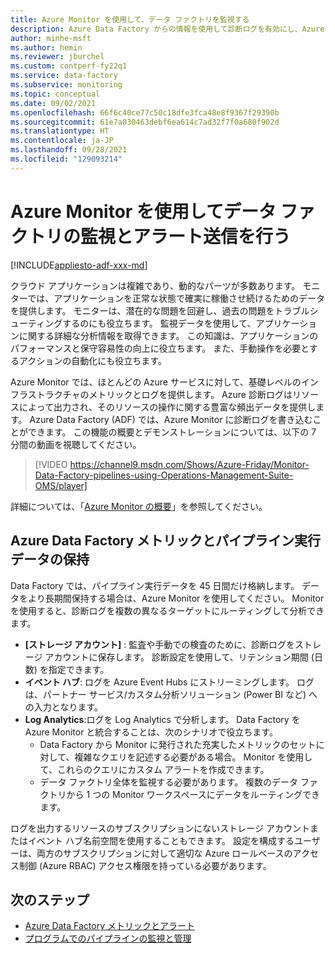 ```yaml
---
title: Azure Monitor を使用して、データ ファクトリを監視する
description: Azure Data Factory からの情報を使用して診断ログを有効にし、Azure Monitor を使用して Data Factory パイプラインを監視する方法を説明します。
author: minhe-msft
ms.author: hemin
ms.reviewer: jburchel
ms.custom: contperf-fy22q1
ms.service: data-factory
ms.subservice: monitoring
ms.topic: conceptual
ms.date: 09/02/2021
ms.openlocfilehash: 66f6c40ce77c50c18dfe3fca48e8f9367f29390b
ms.sourcegitcommit: 61e7a030463debf6ea614c7ad32f7f0a680f902d
ms.translationtype: HT
ms.contentlocale: ja-JP
ms.lasthandoff: 09/28/2021
ms.locfileid: "129093214"
---
```

# <a name="monitor-and-alert-data-factory-by-using-azure-monitor"></a>Azure Monitor を使用してデータ ファクトリの監視とアラート送信を行う

[!INCLUDE[appliesto-adf-xxx-md](includes/appliesto-adf-xxx-md.md)]

クラウド アプリケーションは複雑であり、動的なパーツが多数あります。 モニターでは、アプリケーションを正常な状態で確実に稼働させ続けるためのデータを提供します。 モニターは、潜在的な問題を回避し、過去の問題をトラブルシューティングするのにも役立ちます。 監視データを使用して、アプリケーションに関する詳細な分析情報を取得できます。 この知識は、アプリケーションのパフォーマンスと保守容易性の向上に役立ちます。 また、手動操作を必要とするアクションの自動化にも役立ちます。

Azure Monitor では、ほとんどの Azure サービスに対して、基礎レベルのインフラストラクチャのメトリックとログを提供します。 Azure 診断ログはリソースによって出力され、そのリソースの操作に関する豊富な頻出データを提供します。 Azure Data Factory (ADF) では、Azure Monitor に診断ログを書き込むことができます。 この機能の概要とデモンストレーションについては、以下の 7 分間の動画を視聴してください。

> [!VIDEO https://channel9.msdn.com/Shows/Azure-Friday/Monitor-Data-Factory-pipelines-using-Operations-Management-Suite-OMS/player]

詳細については、「[Azure Monitor の概要](../azure-monitor/overview.md)」を参照してください。

## <a name="keeping-azure-data-factory-metrics-and-pipeline-run-data"></a>Azure Data Factory メトリックとパイプライン実行データの保持

Data Factory では、パイプライン実行データを 45 日間だけ格納します。 データをより長期間保持する場合は、Azure Monitor を使用してください。 Monitor を使用すると、診断ログを複数の異なるターゲットにルーティングして分析できます。

* **[ストレージ アカウント]** : 監査や手動での検査のために、診断ログをストレージ アカウントに保存します。 診断設定を使用して、リテンション期間 (日数) を指定できます。
* **イベント ハブ**: ログを Azure Event Hubs にストリーミングします。 ログは、パートナー サービス/カスタム分析ソリューション (Power BI など) への入力となります。
* **Log Analytics**:ログを Log Analytics で分析します。 Data Factory を Azure Monitor と統合することは、次のシナリオで役立ちます。
  * Data Factory から Monitor に発行された充実したメトリックのセットに対して、複雑なクエリを記述する必要がある場合。 Monitor を使用して、これらのクエリにカスタム アラートを作成できます。
  * データ ファクトリ全体を監視する必要があります。 複数のデータ ファクトリから 1 つの Monitor ワークスペースにデータをルーティングできます。

ログを出力するリソースのサブスクリプションにないストレージ アカウントまたはイベント ハブ名前空間を使用することもできます。 設定を構成するユーザーは、両方のサブスクリプションに対して適切な Azure ロールベースのアクセス制御 (Azure RBAC) アクセス権限を持っている必要があります。

## <a name="next-steps"></a>次のステップ

- [Azure Data Factory メトリックとアラート](monitor-metrics-alerts.md)
- [プログラムでのパイプラインの監視と管理](monitor-programmatically.md)
